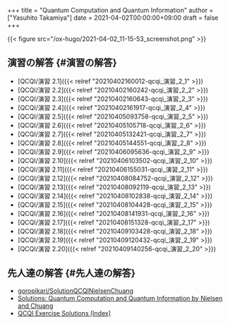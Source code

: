 +++
title = "Quantum Computation and Quantum Information"
author = ["Yasuhito Takamiya"]
date = 2021-04-02T00:00:00+09:00
draft = false
+++

{{< figure src="/ox-hugo/2021-04-02_11-15-53_screenshot.png" >}}


## 演習の解答 {#演習の解答}

-   [QCQI/演習 2.1]({{< relref "20210402160012-qcqi_演習_2_1" >}})
-   [QCQI/演習 2.2]({{< relref "20210402160242-qcqi_演習_2_2" >}})
-   [QCQI/演習 2.3]({{< relref "20210402160643-qcqi_演習_2_3" >}})
-   [QCQI/演習 2.4]({{< relref "20210402161917-qcqi_演習_2_4" >}})
-   [QCQI/演習 2.5]({{< relref "20210405093758-qcqi_演習_2_5" >}})
-   [QCQI/演習 2.6]({{< relref "20210405105718-qcqi_演習_2_6" >}})
-   [QCQI/演習 2.7]({{< relref "20210405132421-qcqi_演習_2_7" >}})
-   [QCQI/演習 2.8]({{< relref "20210405144551-qcqi_演習_2_8" >}})
-   [QCQI/演習 2.9]({{< relref "20210406095636-qcqi_演習_2_9" >}})
-   [QCQI/演習 2.10]({{< relref "20210406103502-qcqi_演習_2_10" >}})
-   [QCQI/演習 2.11]({{< relref "20210406155031-qcqi_演習_2_11" >}})
-   [QCQI/演習 2.12]({{< relref "20210408084752-qcqi_演習_2_12" >}})
-   [QCQI/演習 2.13]({{< relref "20210408092119-qcqi_演習_2_13" >}})
-   [QCQI/演習 2.14]({{< relref "20210408102838-qcqi_演習_2_14" >}})
-   [QCQI/演習 2.15]({{< relref "20210408104428-qcqi_演習_2_15" >}})
-   [QCQI/演習 2.16]({{< relref "20210408141931-qcqi_演習_2_16" >}})
-   [QCQI/演習 2.17]({{< relref "20210408151328-qcqi_演習_2_17" >}})
-   [QCQI/演習 2.18]({{< relref "20210409103428-qcqi_演習_2_18" >}})
-   [QCQI/演習 2.19]({{< relref "20210409120432-qcqi_演習_2_19" >}})
-   [QCQI/演習 2.20]({{< relref "20210409140256-qcqi_演習_2_20" >}})


## 先人達の解答 {#先人達の解答}

-   [goropikari/SolutionQCQINielsenChuang](https://github.com/goropikari/SolutionQCQINielsenChuang)
-   [Solutions: Quantum Computation and Quantum Information by Nielsen and Chuang](https://serab.net/docs/qcqi/)
-   [QCQI Exercise Solutions (Index)](https://enakai00.hatenablog.com/entry/2018/04/22/195026)
